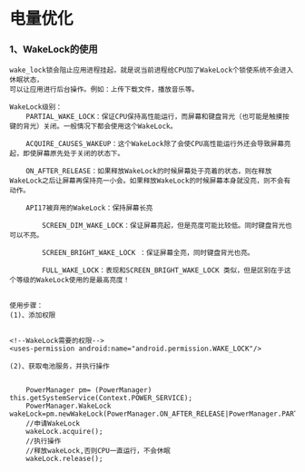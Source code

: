 # 电量优化

### 1、WakeLock的使用
    wake_lock锁会阻止应用进程挂起，就是说当前进程给CPU加了WakeLock个锁使系统不会进入休眠状态，
    可以让应用进行后台操作。例如：上传下载文件，播放音乐等。

    WakeLock级别：
    	PARTIAL_WAKE_LOCK：保证CPU保持高性能运行，而屏幕和键盘背光（也可能是触摸按键的背光）关闭。一般情况下都会使用这个WakeLock。

    	ACQUIRE_CAUSES_WAKEUP：这个WakeLock除了会使CPU高性能运行外还会导致屏幕亮起，即使屏幕原先处于关闭的状态下。

    	ON_AFTER_RELEASE：如果释放WakeLock的时候屏幕处于亮着的状态，则在释放WakeLock之后让屏幕再保持亮一小会。如果释放WakeLock的时候屏幕本身就没亮，则不会有动作。

    	API17被弃用的WakeLock：保持屏幕长亮

    		SCREEN_DIM_WAKE_LOCK：保证屏幕亮起，但是亮度可能比较低。同时键盘背光也可以不亮。

    		SCREEN_BRIGHT_WAKE_LOCK ：保证屏幕全亮，同时键盘背光也亮。

    		FULL_WAKE_LOCK：表现和SCREEN_BRIGHT_WAKE_LOCK 类似，但是区别在于这个等级的WakeLock使用的是最高亮度！


    使用步骤：
    (1)、添加权限

```

<!--WakeLock需要的权限-->
<uses-permission android:name="android.permission.WAKE_LOCK"/>

```
    (2)、获取电池服务，并执行操作

```

    PowerManager pm= (PowerManager) this.getSystemService(Context.POWER_SERVICE);
    PowerManager.WakeLock wakeLock=pm.newWakeLock(PowerManager.ON_AFTER_RELEASE|PowerManager.PARTIAL_WAKE_LOCK);
    //申请WakeLock
    wakeLock.acquire();
    //执行操作
    //释放wakeLock,否则CPU一直运行，不会休眠
    wakeLock.release();
```